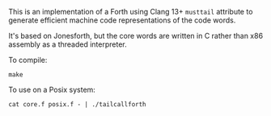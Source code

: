 This is an implementation of a Forth using Clang 13+ `musttail` attribute to generate efficient machine code representations of the code words.

It's based on Jonesforth, but the core words are written in C rather than x86 assembly as  a threaded interpreter.

To compile: 
```
make
```

To use on a Posix system:

```
cat core.f posix.f - | ./tailcallforth
```

